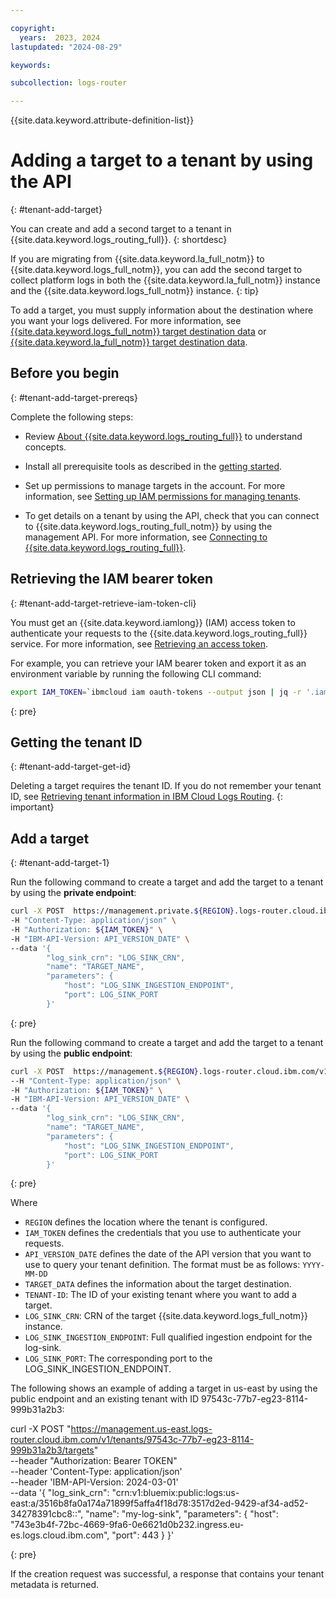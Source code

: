 ```yaml
---

copyright:
  years:  2023, 2024
lastupdated: "2024-08-29"

keywords:

subcollection: logs-router

---
```


{{site.data.keyword.attribute-definition-list}}

# Adding a target to a tenant by using the API
{: #tenant-add-target}

You can create and add a second target to a tenant in {{site.data.keyword.logs_routing_full}}.
{: shortdesc}

If you are migrating from {{site.data.keyword.la_full_notm}} to {{site.data.keyword.logs_full_notm}}, you can add the second target to collect platform logs in both the {{site.data.keyword.la_full_notm}} instance and the {{site.data.keyword.logs_full_notm}} instance.
{: tip}

To add a target, you must supply information about the destination where you want your logs delivered. For more information, see [{{site.data.keyword.logs_full_notm}} target destination data](/docs/logs-router?topic=logs-router-tenant-create&interface=api#tenant-create-api-logs) or [{{site.data.keyword.la_full_notm}} target destination data](/docs/logs-router?topic=logs-router-tenant-create&interface=api#tenant-create-api-la).





## Before you begin
{: #tenant-add-target-prereqs}

Complete the following steps:

- Review [About {{site.data.keyword.logs_routing_full}}](/docs/logs-router?topic=logs-router-about) to understand concepts.

- Install all prerequisite tools as described in the [getting started](/docs/logs-router?topic=logs-router-getting-started&interface=ui#getting-started-before-you-begin-2).

- Set up permissions to manage targets in the account. For more information, see [Setting up IAM permissions for managing tenants](/docs/logs-router?topic=logs-router-tenant-iam-permissions).

- To get details on a tenant by using the API, check that you can connect to {{site.data.keyword.logs_routing_full_notm}} by using the management API. For more information, see [Connecting to {{site.data.keyword.logs_routing_full}}](/docs/logs-router?topic=logs-router-about#about_connecting).

## Retrieving the IAM bearer token
{: #tenant-add-target-retrieve-iam-token-cli}

You must get an {{site.data.keyword.iamlong}} (IAM) access token to authenticate your requests to the {{site.data.keyword.logs_routing_full}} service. For more information, see [Retrieving an access token](/docs/logs-router?topic=logs-router-retrieve-access-token).

For example, you can retrieve your IAM bearer token and export it as an environment variable by running the following CLI command:

```sh
export IAM_TOKEN=`ibmcloud iam oauth-tokens --output json | jq -r '.iam_token'`
```
{: pre}

## Getting the tenant ID
{: #tenant-add-target-get-id}

Deleting a target requires the tenant ID. If you do not remember your tenant ID, see [Retrieving tenant information in IBM Cloud Logs Routing](/docs/logs-router?topic=logs-router-tenant-get).
{: important}


## Add a target
{: #tenant-add-target-1}

Run the following command to create a target and add the target to a tenant by using the **private endpoint**:

```sh
curl -X POST  https://management.private.${REGION}.logs-router.cloud.ibm.com/v1/tenants/<TENANT-ID>/targets \
-H "Content-Type: application/json" \
-H "Authorization: ${IAM_TOKEN}" \
-H "IBM-API-Version: API_VERSION_DATE" \
--data '{
        "log_sink_crn": "LOG_SINK_CRN",
        "name": "TARGET_NAME",
        "parameters": {
            "host": "LOG_SINK_INGESTION_ENDPOINT",
            "port": LOG_SINK_PORT
        }'
```
{: pre}

Run the following command to create a target and add the target to a tenant by using the **public endpoint**:

```sh
curl -X POST  https://management.${REGION}.logs-router.cloud.ibm.com/v1/tenants<TENANT-ID>/targets \
--H "Content-Type: application/json" \
-H "Authorization: ${IAM_TOKEN}" \
-H "IBM-API-Version: API_VERSION_DATE" \
--data '{
        "log_sink_crn": "LOG_SINK_CRN",
        "name": "TARGET_NAME",
        "parameters": {
            "host": "LOG_SINK_INGESTION_ENDPOINT",
            "port": LOG_SINK_PORT
        }'
```
{: pre}

Where
- `REGION` defines the location where the tenant is configured.
- `IAM_TOKEN` defines the credentials that you use to authenticate your requests.
- `API_VERSION_DATE` defines the date of the API version that you want to use to query your tenant definition. The format must be as follows: `YYYY-MM-DD`
- `TARGET_DATA` defines the information about the target destination.
- `TENANT-ID`: The ID of your existing tenant where you want to add a target.
- `LOG_SINK_CRN`: CRN of the target {{site.data.keyword.logs_full_notm}} instance.
- `LOG_SINK_INGESTION_ENDPOINT`: Full qualified ingestion endpoint for the log-sink.
- `LOG_SINK_PORT`: The corresponding port to the LOG_SINK_INGESTION_ENDPOINT.


The following shows an example of adding a target in us-east by using the public endpoint and an existing tenant with ID 97543c-77b7-eg23-8114-999b31a2b3:

curl -X POST "https://management.us-east.logs-router.cloud.ibm.com/v1/tenants/97543c-77b7-eg23-8114-999b31a2b3/targets" \
--header "Authorization: Bearer TOKEN" \
--header 'Content-Type: application/json' \
--header 'IBM-API-Version: 2024-03-01' \
--data '{
            "log_sink_crn": "crn:v1:bluemix:public:logs:us-east:a/3516b8fa0a174a71899f5affa4f18d78:3517d2ed-9429-af34-ad52-34278391cbc8::",
            "name": "my-log-sink",
            "parameters": {
                "host": "743e3b4f-72bc-4669-9fa6-0e6621d0b232.ingress.eu-es.logs.cloud.ibm.com",
                "port": 443
                }
        }'

{: pre}

If the creation request was successful, a response that contains your tenant metadata is returned.
